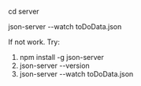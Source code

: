 cd server

json-server --watch toDoData.json

If not work. Try: 
1. npm install -g json-server
2. json-server --version
3. json-server --watch toDoData.json

